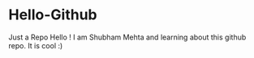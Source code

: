 # Hello-Github
Just a Repo
Hello ! I am Shubham Mehta and learning about this github repo. It is cool :)
